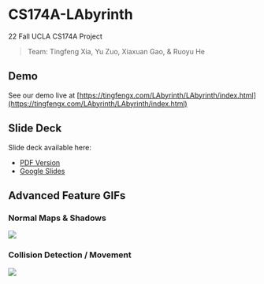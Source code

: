 # CS174A-LAbyrinth
22 Fall UCLA CS174A Project
> Team: Tingfeng Xia, Yu Zuo, Xiaxuan Gao, & Ruoyu He

## Demo
See our demo live at [https://tingfengx.com/LAbyrinth/LAbyrinth/index.html](https://tingfengx.com/LAbyrinth/LAbyrinth/index.html)

## Slide Deck
Slide deck available here: 
* [PDF Version](./LAbyrinth-slide-deck.pdf)
* [Google Slides](https://docs.google.com/presentation/d/1xWfftt93ma3htmjZMAc8M_rlNAQcBpWiv6WDk0Zjh0s/edit?usp=sharing)

## Advanced Feature GIFs
### Normal Maps & Shadows
![](./assets/shadows.gif)

### Collision Detection / Movement
![](./assets/movement.gif)
